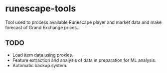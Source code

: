 # runescape-tools

Tool used to process available Runescape player and market data and make forecast of Grand Exchange prices.

## TODO

-   Load item data using proxies.
-   Feature extraction and analysis of data in preparation for ML analysis.
-   Automatic backup system.
